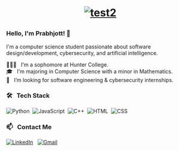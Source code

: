 # <a href="https://prabhjottsk.github.io/Portfolio-Website/"><p align="center">![test2](https://user-images.githubusercontent.com/92236900/185813496-93cb0360-b232-4763-b21f-9314aaa021ff.png)</p></a>

### Hello, I'm Prabhjott! 👋

I'm a computer science student passionate about software design/development, cybersecurity, and artificial intelligence. 

👨🏻‍💻 &nbsp; I'm a sophomore at Hunter College. \
🎓 &nbsp; I'm majoring in Computer Science with a minor in Mathematics. \
🤝 &nbsp; I’m looking for software engineering & cybersecurity internships.

### 🛠 &nbsp; Tech Stack

![Python](https://img.shields.io/badge/Python-14354C?style=for-the-badge&logo=python&logoColor=white)&nbsp;
![JavaScript](https://img.shields.io/badge/JavaScript-F7DF1E?style=for-the-badge&logo=javascript&logoColor=black)&nbsp;
![C++](https://img.shields.io/badge/C%2B%2B-00599C?style=for-the-badge&logo=c%2B%2B&logoColor=white)&nbsp;
![HTML](https://img.shields.io/badge/HTML5-E34F26?style=for-the-badge&logo=html5&logoColor=white)&nbsp;
![CSS](https://img.shields.io/badge/CSS3-1572B6?style=for-the-badge&logo=css3&logoColor=white)&nbsp;

### 📫 &nbsp; Contact Me

<a href="https://www.linkedin.com/in/prabhjottsk/"><img alt="LinkedIn" src="https://img.shields.io/badge/LinkedIn-0077B5?style=for-the-badge&logo=linkedin&logoColor=white"/></a> &nbsp;
<a href="mailto:prabhjottsk@gmail.com"><img alt="Gmail" src="https://img.shields.io/badge/Gmail-D14836?style=for-the-badge&logo=gmail&logoColor=white" /></a> &nbsp;
